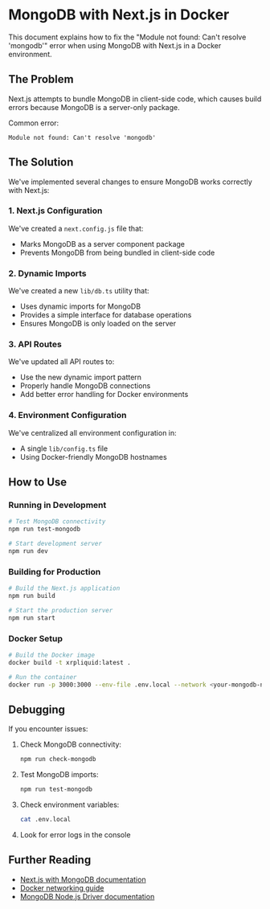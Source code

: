 # MongoDB with Next.js in Docker

This document explains how to fix the "Module not found: Can't resolve 'mongodb'" error when using MongoDB with Next.js in a Docker environment.

## The Problem

Next.js attempts to bundle MongoDB in client-side code, which causes build errors because MongoDB is a server-only package.

Common error:
```
Module not found: Can't resolve 'mongodb'
```

## The Solution

We've implemented several changes to ensure MongoDB works correctly with Next.js:

### 1. Next.js Configuration

We've created a `next.config.js` file that:
- Marks MongoDB as a server component package
- Prevents MongoDB from being bundled in client-side code

### 2. Dynamic Imports

We've created a new `lib/db.ts` utility that:
- Uses dynamic imports for MongoDB
- Provides a simple interface for database operations
- Ensures MongoDB is only loaded on the server

### 3. API Routes

We've updated all API routes to:
- Use the new dynamic import pattern
- Properly handle MongoDB connections
- Add better error handling for Docker environments

### 4. Environment Configuration

We've centralized all environment configuration in:
- A single `lib/config.ts` file
- Using Docker-friendly MongoDB hostnames

## How to Use

### Running in Development

```bash
# Test MongoDB connectivity
npm run test-mongodb

# Start development server
npm run dev
```

### Building for Production

```bash
# Build the Next.js application
npm run build

# Start the production server
npm run start
```

### Docker Setup

```bash
# Build the Docker image
docker build -t xrpliquid:latest .

# Run the container
docker run -p 3000:3000 --env-file .env.local --network <your-mongodb-network> xrpliquid:latest
```

## Debugging

If you encounter issues:

1. Check MongoDB connectivity:
   ```bash
   npm run check-mongodb
   ```

2. Test MongoDB imports:
   ```bash
   npm run test-mongodb
   ```

3. Check environment variables:
   ```bash
   cat .env.local
   ```

4. Look for error logs in the console

## Further Reading

- [Next.js with MongoDB documentation](https://nextjs.org/docs/basic-features/data-fetching/client-side#using-mongodb-directly)
- [Docker networking guide](https://docs.docker.com/network/)
- [MongoDB Node.js Driver documentation](https://mongodb.github.io/node-mongodb-native/) 